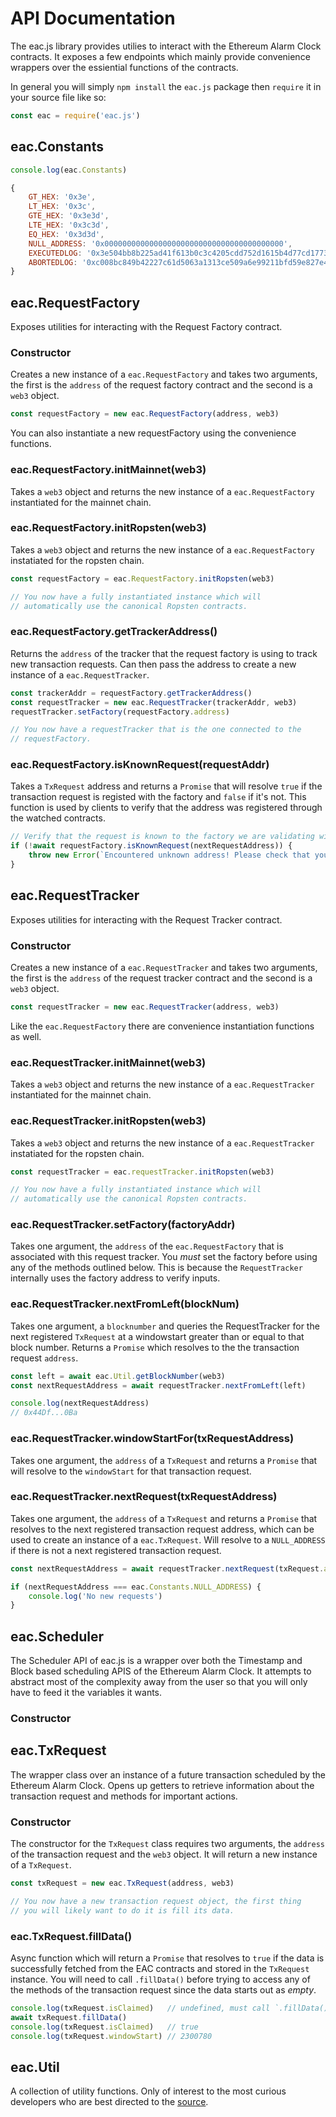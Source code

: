 # API Documentation

The eac.js library provides utilies to interact with the Ethereum Alarm Clock contracts.
It exposes a few endpoints which mainly provide convenience wrappers over
the essiential functions of the contracts. 

In general you will simply `npm install` the `eac.js` package then `require` it in your source file like so:

```javascript
const eac = require('eac.js')
```

## eac.Constants

```javascript
console.log(eac.Constants)

{
    GT_HEX: '0x3e',
    LT_HEX: '0x3c',
    GTE_HEX: '0x3e3d',
    LTE_HEX: '0x3c3d',
    EQ_HEX: '0x3d3d',
    NULL_ADDRESS: '0x0000000000000000000000000000000000000000',
    EXECUTEDLOG: '0x3e504bb8b225ad41f613b0c3c4205cdd752d1615b4d77cd1773417282fcfb5d9',
    ABORTEDLOG: '0xc008bc849b42227c61d5063a1313ce509a6e99211bfd59e827e417be6c65c81b'
}
```

## eac.RequestFactory

Exposes utilities for interacting with the Request Factory contract.

### Constructor

Creates a new instance of a `eac.RequestFactory` and takes two arguments, the
first is the `address` of the request factory contract and the second is a `web3` object.

```javascript
const requestFactory = new eac.RequestFactory(address, web3)
```

You can also instantiate a new requestFactory using the convenience functions.

### eac.RequestFactory.initMainnet(web3)

Takes a `web3` object and returns the new instance of a `eac.RequestFactory` instantiated for 
the mainnet chain.

### eac.RequestFactory.initRopsten(web3)

Takes a `web3` object and returns the new instance of a `eac.RequestFactory` instatiated for the ropsten
chain.

```javascript
const requestFactory = eac.RequestFactory.initRopsten(web3)

// You now have a fully instantiated instance which will
// automatically use the canonical Ropsten contracts.
```

### eac.RequestFactory.getTrackerAddress()

Returns the `address` of the tracker that the request factory is using
to track new transaction requests. Can then pass the address to create a new instance of a `eac.RequestTracker`.

```javascript
const trackerAddr = requestFactory.getTrackerAddress()
const requestTracker = new eac.RequestTracker(trackerAddr, web3)
requestTracker.setFactory(requestFactory.address)

// You now have a requestTracker that is the one connected to the
// requestFactory.
```

### eac.RequestFactory.isKnownRequest(requestAddr)

Takes a `TxRequest` address and returns a `Promise` that will resolve `true` if the transaction request
is registed with the factory and `false` if it's not. This function is used
by clients to verify that the address was registered through the watched
contracts.

```javascript
// Verify that the request is known to the factory we are validating with.
if (!await requestFactory.isKnownRequest(nextRequestAddress)) {
    throw new Error(`Encountered unknown address! Please check that you are using the correct contracts JSON file.`)
}
```

## eac.RequestTracker

Exposes utilities for interacting with the Request Tracker contract.

### Constructor

Creates a new instance of a `eac.RequestTracker` and takes two arguments, the first is the `address` of the request tracker contract and the second is a `web3` object.

```javascript
const requestTracker = new eac.RequestTracker(address, web3)
```

Like the `eac.RequestFactory` there are convenience instantiation functions as well.

### eac.RequestTracker.initMainnet(web3)

Takes a `web3` object and returns the new instance of a `eac.RequestTracker` instantiated for 
the mainnet chain.

### eac.RequestTracker.initRopsten(web3)

Takes a `web3` object and returns the new instance of a `eac.RequestTracker` instatiated for the ropsten
chain.

```javascript
const requestTracker = eac.requestTracker.initRopsten(web3)

// You now have a fully instantiated instance which will
// automatically use the canonical Ropsten contracts.
```

### eac.RequestTracker.setFactory(factoryAddr)

Takes one argument, the `address` of the `eac.RequestFactory` that is associated
with this request tracker. You _must_ set the factory before using any of the methods
outlined below. This is because the `RequestTracker` internally uses the factory address
to verify inputs.

### eac.RequestTracker.nextFromLeft(blockNum)

Takes one argument, a `blocknumber` and queries the RequestTracker for the next
registered `TxRequest` at a windowstart greater than or equal to that block number. Returns a `Promise` which resolves to the the transaction request `address`.

```javascript
const left = await eac.Util.getBlockNumber(web3)
const nextRequestAddress = await requestTracker.nextFromLeft(left)

console.log(nextRequestAddress)
// 0x44Df...0Ba
```

### eac.RequestTracker.windowStartFor(txRequestAddress)

Takes one argument, the `address` of a `TxRequest` and returns
a `Promise` that will resolve to  the `windowStart` for that transaction request.

### eac.RequestTracker.nextRequest(txRequestAddress)

Takes one argument, the `address` of a `TxRequest` and returns
a `Promise` that resolves to the next
registered transaction request address, which can be used to create an instance
of a `eac.TxRequest`. Will resolve to a `NULL_ADDRESS` if there is not a next
registered transaction request.

```javascript
const nextRequestAddress = await requestTracker.nextRequest(txRequest.address)

if (nextRequestAddress === eac.Constants.NULL_ADDRESS) { 
    console.log('No new requests')
}
```

## eac.Scheduler

The Scheduler API of eac.js is a wrapper over both the Timestamp and 
Block based scheduling APIS of the Ethereum Alarm Clock. It 
attempts to abstract most of the complexity away from the user
so that you will only have to feed it the variables it wants.

### Constructor

## eac.TxRequest

The wrapper class over an instance of a future transaction scheduled
by the Ethereum Alarm Clock. Opens up getters to retrieve information
about the transaction request and methods for important actions.

### Constructor

The constructor for the `TxRequest` class requires two arguments,
the `address` of the transaction request and the `web3` object. It will 
return a new instance of a `TxRequest`.

```javascript
const txRequest = new eac.TxRequest(address, web3)

// You now have a new transaction request object, the first thing
// you will likely want to do it is fill its data.
```

### eac.TxRequest.fillData()

Async function which will return a `Promise` that resolves to `true` if the 
data is successfully fetched from the EAC contracts and stored in the 
`TxRequest` instance. You will need to call `.fillData()` before trying
to access any of the methods of the transaction request since
the data starts out as _empty_.

```javascript
console.log(txRequest.isClaimed)   // undefined, must call `.fillData() first
await txRequest.fillData()
console.log(txRequest.isClaimed)   // true
console.log(txRequest.windowStart) // 2300780
```

## eac.Util

A collection of utility functions. Only of interest to the most curious
developers who are best directed to the [source]().